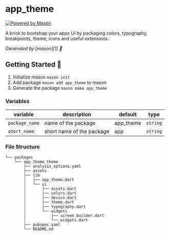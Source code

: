 # app_theme

[![Powered by Mason](https://img.shields.io/endpoint?url=https%3A%2F%2Ftinyurl.com%2Fmason-badge)](https://github.com/felangel/mason)

A brick to bootstrap your apps UI by packaging colors, typography, breakpoints, theme, icons and useful extensions.

_Generated by [mason][1] 🧱_

## Getting Started 🚀


1. Initialize mason `mason init`
2. Add package `mason add app_theme` to mason
3. Generate the package `mason make app_theme`

### Variables 

| variable       | description               | default   | type     |
|----------------|---------------------------|-----------|----------|
| `package_name` | name of the package       | app_theme | `string` |
| `short_name`   | short name of the package | app       | `string` |

### File Structure
```
└── packages
    └── app_theme_theme
        ├── analysis_options.yaml
        ├── assets
        ├── lib
        │   ├── app_theme.dart
        │   └── ui
        │       ├── assets.dart
        │       ├── colors.dart
        │       ├── device.dart
        │       ├── theme.dart
        │       ├── typography.dart
        │       └── widgets
        │           ├── screen_builder.dart
        │           └── widgets.dart
        ├── pubspec.yaml
        └── README.md
```
